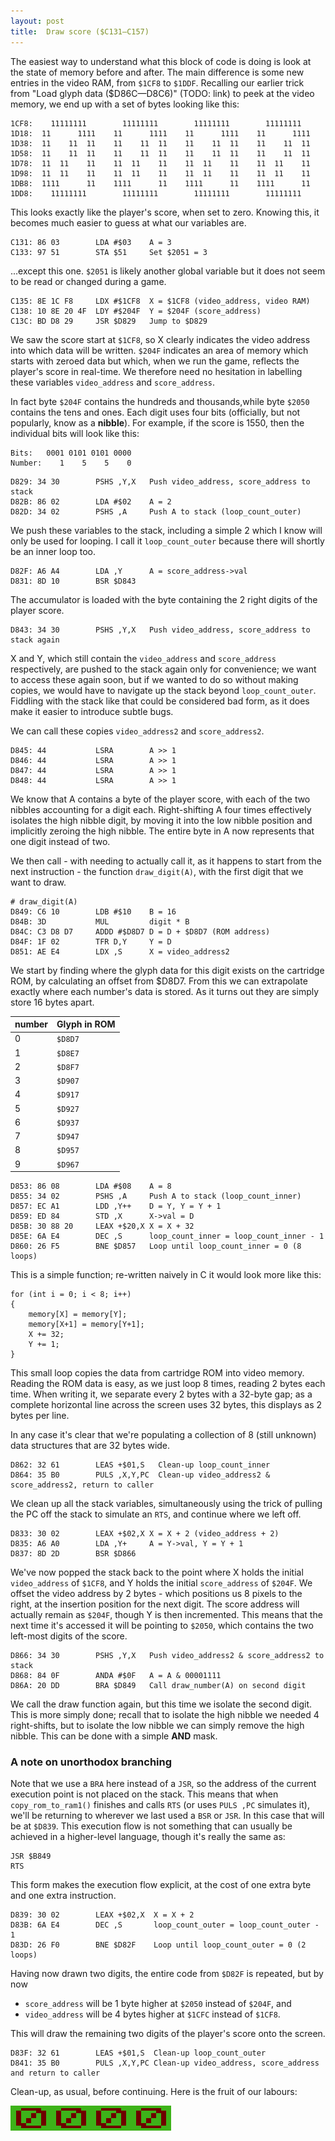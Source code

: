 ```yaml
---
layout: post
title:  Draw score ($C131—C157)
---
```


The easiest way to understand what this block of code is doing is look at the state of memory before and after. The main difference is some new entries in the video RAM, from `$1CF8` to `$1DDF`. Recalling our earlier trick from "Load glyph data ($D86C—D8C6)" (TODO: link) to peek at the video memory, we end up with a set of bytes looking like this:

```
1CF8:    11111111        11111111        11111111        11111111
1D18:  11      1111    11      1111    11      1111    11      1111
1D38:  11    11  11    11    11  11    11    11  11    11    11  11
1D58:  11    11  11    11    11  11    11    11  11    11    11  11
1D78:  11  11    11    11  11    11    11  11    11    11  11    11
1D98:  11  11    11    11  11    11    11  11    11    11  11    11
1DB8:  1111      11    1111      11    1111      11    1111      11
1DD8:    11111111        11111111        11111111        11111111
```

This looks exactly like the player's score, when set to zero. Knowing this, it becomes much easier to guess at what our variables are.

```
C131: 86 03        LDA #$03    A = 3
C133: 97 51        STA $51     Set $2051 = 3
```

...except this one. `$2051` is likely another global variable but it does not seem to be read or changed during a game.

```
C135: 8E 1C F8     LDX #$1CF8  X = $1CF8 (video_address, video RAM)
C138: 10 8E 20 4F  LDY #$204F  Y = $204F (score_address)
C13C: BD D8 29     JSR $D829   Jump to $D829
```

We saw the score start at `$1CF8`, so X clearly indicates the video address into which data will be written. `$204F` indicates an area of memory which starts with zeroed data but which, when we run the game, reflects the player's score in real-time. We therefore need no hesitation in labelling these variables `video_address` and `score_address`.

In fact byte `$204F` contains the hundreds and thousands,while byte `$2050` contains the tens and ones. Each digit uses four bits (officially, but not popularly, know as a **nibble**). For example, if the score is 1550, then the individual bits will look like this:

```
Bits:   0001 0101 0101 0000
Number:    1    5    5    0
```

```
D829: 34 30        PSHS ,Y,X   Push video_address, score_address to stack
D82B: 86 02        LDA #$02    A = 2
D82D: 34 02        PSHS ,A     Push A to stack (loop_count_outer)
```

We push these variables to the stack, including a simple 2 which I know will only be used for looping. I call it `loop_count_outer` because there will shortly be an inner loop too.

```
D82F: A6 A4        LDA ,Y      A = score_address->val
D831: 8D 10        BSR $D843
```

The accumulator is loaded with the byte containing the 2 right digits of the player score.

```
D843: 34 30        PSHS ,Y,X   Push video_address, score_address to stack again
```

X and Y, which still contain the `video_address` and `score_address` respectively, are pushed to the stack again only for convenience; we want to access these again soon, but if we wanted to do so without making copies, we would have to navigate up the stack beyond `loop_count_outer`. Fiddling with the stack like that could be considered bad form, as it does make it easier to introduce subtle bugs.

We can call these copies `video_address2` and `score_address2`.

```
D845: 44           LSRA        A >> 1
D846: 44           LSRA        A >> 1
D847: 44           LSRA        A >> 1
D848: 44           LSRA        A >> 1
```

We know that A contains a byte of the player score, with each of the two nibbles accounting for a digit each. Right-shifting A four times effectively isolates the high nibble digit, by moving it into the low nibble position and implicitly zeroing the high nibble. The entire byte in A now represents that one digit instead of two.

We then call - with needing to actually call it, as it happens to start from the next instruction - the function `draw_digit(A)`, with the first digit that we want to draw.

```
# draw_digit(A)
D849: C6 10        LDB #$10    B = 16
D84B: 3D           MUL         digit * B
D84C: C3 D8 D7     ADDD #$D8D7 D = D + $D8D7 (ROM address)
D84F: 1F 02        TFR D,Y     Y = D
D851: AE E4        LDX ,S      X = video_address2
```

We start by finding where the glyph data for this digit exists on the cartridge ROM, by calculating an offset from $D8D7. From this we can extrapolate exactly where each number's data is stored. As it turns out they are simply store 16 bytes apart.

| number | Glyph in ROM |
|--------|--------------|
| 0      | `$D8D7`      |
| 1      | `$D8E7`      |
| 2      | `$D8F7`      |
| 3      | `$D907`      |
| 4      | `$D917`      |
| 5      | `$D927`      |
| 6      | `$D937`      |
| 7      | `$D947`      |
| 8      | `$D957`      |
| 9      | `$D967`      |

```
D853: 86 08        LDA #$08    A = 8
D855: 34 02        PSHS ,A     Push A to stack (loop_count_inner)
D857: EC A1        LDD ,Y++    D = Y, Y = Y + 1
D859: ED 84        STD ,X      X->val = D
D85B: 30 88 20     LEAX +$20,X X = X + 32
D85E: 6A E4        DEC ,S      loop_count_inner = loop_count_inner - 1
D860: 26 F5        BNE $D857   Loop until loop_count_inner = 0 (8 loops)
```

This is a simple function; re-written naively in C it would look more like this:

```
for (int i = 0; i < 8; i++)
{
    memory[X] = memory[Y];
    memory[X+1] = memory[Y+1];
    X += 32;
    Y += 1;
}
```

This small loop copies the data from cartridge ROM into video memory. Reading the ROM data is easy, as we just loop 8 times, reading 2 bytes each time. When writing it, we separate every 2 bytes with a 32-byte gap; as a complete horizontal line across the screen uses 32 bytes, this displays as 2 bytes per line.

In any case it's clear that we're populating a collection of 8 (still unknown) data structures that are 32 bytes wide.

```
D862: 32 61        LEAS +$01,S   Clean-up loop_count_inner
D864: 35 B0        PULS ,X,Y,PC  Clean-up video_address2 & score_address2, return to caller
```

We clean up all the stack variables, simultaneously using the trick of pulling the PC off the stack to simulate an `RTS`, and continue where we left off.

```
D833: 30 02        LEAX +$02,X X = X + 2 (video_address + 2)
D835: A6 A0        LDA ,Y+     A = Y->val, Y = Y + 1
D837: 8D 2D        BSR $D866
```

We've now popped the stack back to the point where X holds the initial `video_address` of `$1CF8`, and Y holds the initial `score_address` of `$204F`. We offset the video address by 2 bytes - which positions us 8 pixels to the right, at the insertion position for the next digit. The score address will actually remain as `$204F`, though Y is then incremented. This means that the next time it's accessed it will be pointing to `$2050`, which contains the two left-most digits of the score.

```
D866: 34 30        PSHS ,Y,X   Push video_address2 & score_address2 to stack
D868: 84 0F        ANDA #$0F   A = A & 00001111
D86A: 20 DD        BRA $D849   Call draw_number(A) on second digit
```

We call the draw function again, but this time we isolate the second digit. This is more simply done; recall that to isolate the high nibble we needed 4 right-shifts, but to isolate the low nibble we can simply remove the high nibble. This can be done with a simple **AND** mask.

### A note on unorthodox branching
Note that we use a `BRA` here instead of a `JSR`, so the address of the current execution point is not placed on the stack. This means that when `copy_rom_to_ram1()` finishes and calls `RTS` (or uses `PULS ,PC` simulates it), we'll be returning to wherever we last used a `BSR` or `JSR`. In this case that will be at `$D839`. This execution flow is not something that can usually be achieved in a higher-level language, though it's really the same as:

```
JSR $B849
RTS
```

This form makes the execution flow explicit, at the cost of one extra byte and one extra instruction.

```
D839: 30 02        LEAX +$02,X  X = X + 2
D83B: 6A E4        DEC ,S       loop_count_outer = loop_count_outer - 1
D83D: 26 F0        BNE $D82F    Loop until loop_count_outer = 0 (2 loops)
```

Having now drawn two digits, the entire code from `$D82F` is repeated, but by now

 - `score_address` will be 1 byte higher at `$2050` instead of `$204F`, and
 - `video_address` will be 4 bytes higher at `$1CFC` instead of `$1CF8`.

This will draw the remaining two digits of the player's score onto the screen.

```
D83F: 32 61        LEAS +$01,S  Clean-up loop_count_outer
D841: 35 B0        PULS ,X,Y,PC Clean-up video_address, score_address and return to caller
```

Clean-up, as usual, before continuing. Here is the fruit of our labours:

![Player score 0000](../images/0000_full.png "Player score 0000")